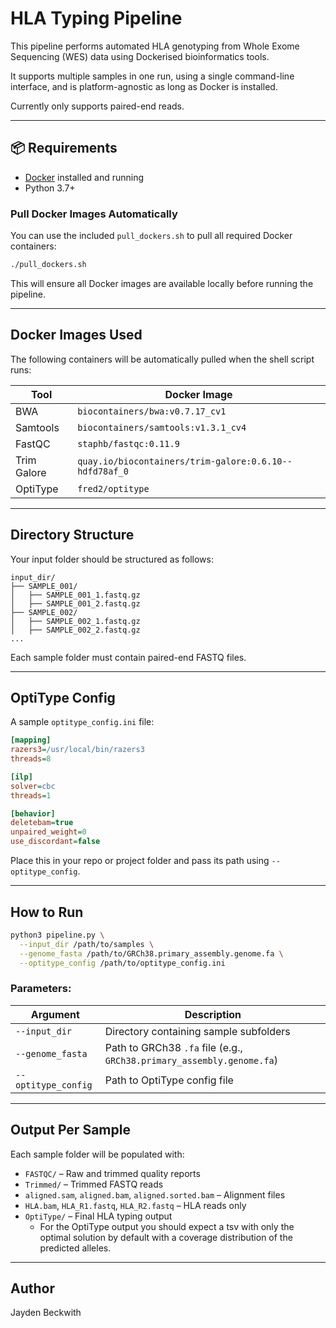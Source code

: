 # HLA Typing Pipeline

This pipeline performs automated HLA genotyping from Whole Exome Sequencing (WES) data using Dockerised bioinformatics tools.

It supports multiple samples in one run, using a single command-line interface, and is platform-agnostic as long as Docker is installed.

Currently only supports paired-end reads.

---

## 📦 Requirements

- [Docker](https://www.docker.com/products/docker-desktop) installed and running
- Python 3.7+

### Pull Docker Images Automatically

You can use the included `pull_dockers.sh` to pull all required Docker containers:

```bash
./pull_dockers.sh
```

This will ensure all Docker images are available locally before running the pipeline.

---

## Docker Images Used

The following containers will be automatically pulled when the shell script runs:

| Tool          | Docker Image                                      |
|---------------|----------------------------------------------------|
| BWA           | `biocontainers/bwa:v0.7.17_cv1`                    |
| Samtools      | `biocontainers/samtools:v1.3.1_cv4`               |
| FastQC        | `staphb/fastqc:0.11.9`                            |
| Trim Galore   | `quay.io/biocontainers/trim-galore:0.6.10--hdfd78af_0` |
| OptiType      | `fred2/optitype`                                  |

---

## Directory Structure

Your input folder should be structured as follows:

```
input_dir/
├── SAMPLE_001/
│   ├── SAMPLE_001_1.fastq.gz
│   ├── SAMPLE_001_2.fastq.gz
├── SAMPLE_002/
│   ├── SAMPLE_002_1.fastq.gz
│   ├── SAMPLE_002_2.fastq.gz
...
```

Each sample folder must contain paired-end FASTQ files.

---

## OptiType Config

A sample `optitype_config.ini` file:

```ini
[mapping]
razers3=/usr/local/bin/razers3
threads=8

[ilp]
solver=cbc
threads=1

[behavior]
deletebam=true
unpaired_weight=0
use_discordant=false
```

Place this in your repo or project folder and pass its path using `--optitype_config`.

---

## How to Run

```bash
python3 pipeline.py \
  --input_dir /path/to/samples \
  --genome_fasta /path/to/GRCh38.primary_assembly.genome.fa \
  --optitype_config /path/to/optitype_config.ini
```

### Parameters:
| Argument | Description |
|----------|-------------|
| `--input_dir` | Directory containing sample subfolders |
| `--genome_fasta` | Path to GRCh38 `.fa` file (e.g., `GRCh38.primary_assembly.genome.fa`) |
| `--optitype_config` | Path to OptiType config file |

---

## Output Per Sample

Each sample folder will be populated with:

- `FASTQC/` – Raw and trimmed quality reports
- `Trimmed/` – Trimmed FASTQ reads
- `aligned.sam`, `aligned.bam`, `aligned.sorted.bam` – Alignment files
- `HLA.bam`, `HLA_R1.fastq`, `HLA_R2.fastq` – HLA reads only
- `OptiType/` – Final HLA typing output
  - For the OptiType output you should expect a tsv with only the optimal solution by default with a coverage distribution of the predicted alleles.   

---

## Author
Jayden Beckwith

